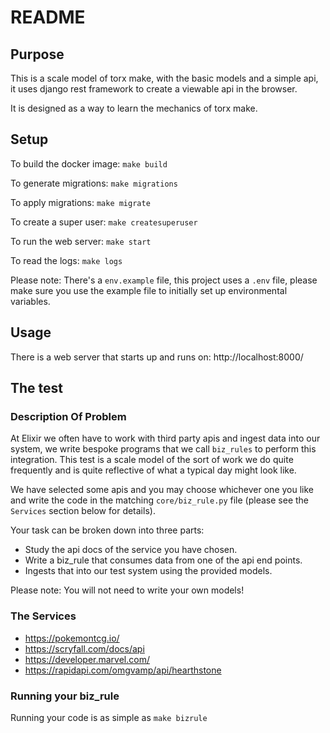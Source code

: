 # README

## Purpose

This is a scale model of torx make, with the basic models and a simple api, it uses django rest framework to create a viewable api in the browser.

It is designed as a way to learn the mechanics of torx make.

## Setup

To build the docker image: `make build`

To generate migrations: `make migrations`

To apply migrations: `make migrate`

To create a super user: `make createsuperuser`

To run the web server: `make start`

To read the logs: `make logs`

Please note: There's a `env.example` file, this project uses a `.env` file, please make sure you use the example file to initially set up environmental variables.

## Usage

There is a web server that starts up and runs on: http://localhost:8000/

## The test

### Description Of Problem

At Elixir we often have to work with third party apis and ingest data into our system, we write bespoke programs that we call `biz_rules` to perform this integration. This test is a scale model of the sort of work we do quite frequently and is quite reflective of what a typical day might look like.

We have selected some apis and you may choose whichever one you like and write the code in the matching `core/biz_rule.py` file (please see the `Services` section below for details).

Your task can be broken down into three parts:

* Study the api docs of the service you have chosen.
* Write a biz_rule that consumes data from one of the api end points.
* Ingests that into our test system using the provided models.

Please note: You will not need to write your own models!

### The Services

- https://pokemontcg.io/
- https://scryfall.com/docs/api
- https://developer.marvel.com/
- https://rapidapi.com/omgvamp/api/hearthstone


### Running your biz_rule

Running your code is as simple as `make bizrule`
